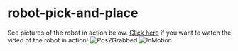 # robot-pick-and-place
See pictures of the robot in action below. [Click here](https://drive.google.com/file/d/1H2oGVvTDBEZg_Wt-Iu8rbOlU8IkFvPAV/view?usp=sharing) if you want to watch the video of the robot in action!
![Pos2Grabbed](https://github.com/daud-khan-96/robot-pick-and-place/assets/97127745/aad535c7-9443-4e17-9bb9-bd6b496f1762)
![InMotion](https://github.com/daud-khan-96/robot-pick-and-place/assets/97127745/6fd6df9a-7bdf-4051-9ffc-ad5245f889fb)
